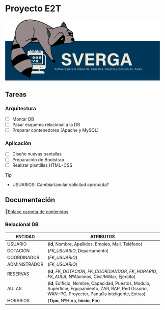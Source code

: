 # Proyecto E2T
![SVERGA](https://github.com/CIS-TIC/Proyecto/blob/main/image71559.png)
## Tareas
### Arquitectura
- [ ] Montar DB
- [ ] Pasar esquema relacional a la DB
- [ ] Preparar contenedores (Apache y MySQL)
### Aplicación
- [ ] Diseño nuevas pantallas
- [ ] Preparación de Bootstrap
- [ ] Realizar plantillas HTML+CSS

>[!TIP]
>+ USUARIOS: Cambiar/anular solicitud aprobada?
## Documentación
:link:[Enlace carpeta de contenidos](https://minisdefear-my.sharepoint.com/:f:/g/personal/escanoasaugue_minisdefear_onmicrosoft_com/EtAFxpsyZkxMo7nGqYn215gBakcX1UwHNWfo752WsTBJoQ?e=5LR0RJ)
### Relacional DB
| ENTIDAD | ATRIBUTOS |
| --- | --- |
| USUARIO | (**Id**, Nombre, Apellidos, Empleo, Mail, Teléfono) |
| DOTACIÓN | (*FK_USUARIO*, Departamento) |
| COORDINADOR | (*FK_USUARIO*) |
| ADMINISTRADOR | (*FK_USUARIO*) |
| RESERVAS | (**Id**, *FK_DOTACION*, *FK_COORDIANDOR*, *FK_HORARIO*, *FK_AULA*, NºAlumnos, Civil/Militar, Ejercito) |
| AULAS | (**Id**, Edificio, Nombre, Capacidad, Puestos, Modulo, Superficie, Equipamiento, ZAR, RAP, Red Ossorio, WAN-PG, Proyector, Pantalla inteligente, Extras) |
| HORARIOS | (**Tipo**, NºHora, **Inicio**, **Fin**) |



